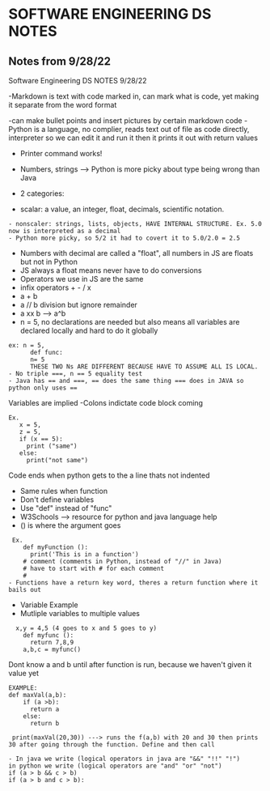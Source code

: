 # SOFTWARE ENGINEERING DS NOTES 
## Notes from 9/28/22
Software Engineering DS NOTES 9/28/22

-Markdown is text with code marked in, can mark what is code, yet making it separate from the word format 

-can make bullet points and insert pictures by certain markdown code 
-Python is a language, no complier, reads text out of file as code directly, interpreter so we can edit it and run it then it prints it out with return values 
- Printer command works! 

- Numbers, strings —> Python is more picky about type being wrong than Java 
- 2 categories: 
- scalar: a value, an integer, float, decimals, scientific notation.
``` Ex. 5 is an integer
- nonscaler: strings, lists, objects, HAVE INTERNAL STRUCTURE. Ex. 5.0 now is interpreted as a decimal 
- Python more picky, so 5/2 it had to covert it to 5.0/2.0 = 2.5 
```
- Numbers with decimal are called a "float", all numbers in JS are floats but not in Python 
- JS always a float means never have to do conversions 
- Operators we use in JS are the same 
- infix operators + - / x 
- a + b 
- a // b division but ignore remainder 
- a xx b --> a^b 
- n = 5, no declarations are needed but also means all variables are declared locally and hard to do it globally 
```
ex: n = 5, 
      def func: 
      n= 5
      THESE TWO Ns ARE DIFFERENT BECAUSE HAVE TO ASSUME ALL IS LOCAL. 
- No triple ===, n == 5 equality test 
- Java has == and ===, == does the same thing === does in JAVA so python only uses == 
```



 Variables are implied 
 -Colons indictate code block coming
 ```
 Ex. 
    x = 5, 
    z = 5, 
    if (x == 5): 
      print ("same")
    else: 
      print("not same")
   ```
Code ends when python gets to the a line thats not indented 
- Same rules when function 
- Don't define variables 
- Use "def" instead of "func" 
- W3Schools --> resource for python and java language help 
- () is where the argument goes 
```
 Ex. 
    def myFunction (): 
      print('This is in a function')
    # comment (comments in Python, instead of "//" in Java) 
    # have to start with # for each comment 
    # 
- Functions have a return key word, theres a return function where it bails out 
```

- Variable Example 
- Mutliple variables to multiple values 
```
  x,y = 4,5 (4 goes to x and 5 goes to y) 
    def myfunc (): 
      return 7,8,9
    a,b,c = myfunc()
 ```
    
Dont know a and b until after function is run, because we haven't given it value yet   
```
EXAMPLE: 
def maxVal(a,b):
    if (a >b):
      return a
    else: 
      return b 
      
 print(maxVal(20,30)) ---> runs the f(a,b) with 20 and 30 then prints 30 after going through the function. Define and then call
 ```  
 ```
 - In java we write (logical operators in java are "&&" "!!" "!")             in python we write (logical operators are "and" "or" "not")
 if (a > b && c > b)                                                             if (a > b and c > b):
 ```
 
 
 
    
    
    
    
    
    
    
